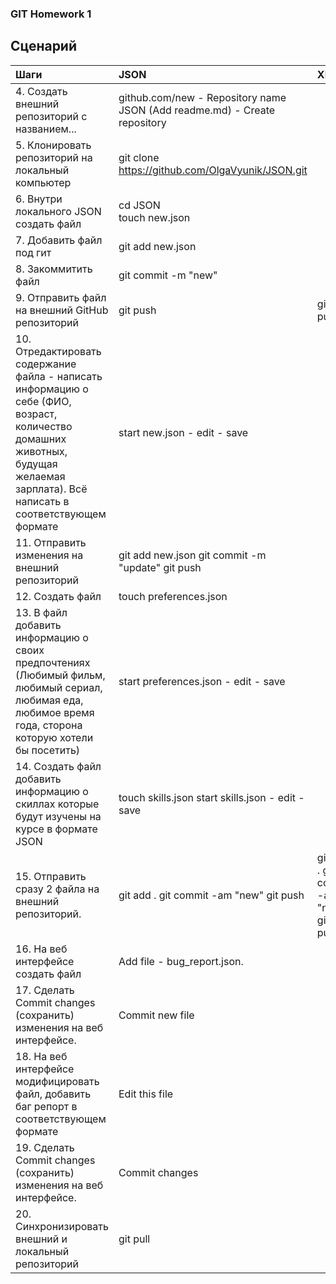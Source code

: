 ### GIT Homework 1   
## Сценарий   
 |Шаги|JSON|XML|TXT|
 |:--|:--|:--|:--|
 |4. Создать внешний репозиторий c названием... |github.com/new - Repository name JSON (Add readme.md) - Create repository|||
 |5. Клонировать репозиторий на локальный компьютер|git clone https://github.com/OlgaVyunik/JSON.git |||
 |6. Внутри локального JSON создать файл | cd JSON <br/>  touch new.json |||
 |7. Добавить файл под гит | git add new.json |||
 |8. Закоммитить файл |git commit -m "new"|||
 |9. Отправить файл на внешний GitHub репозиторий |git push|git push|git push|
 |10. Отредактировать содержание файла - написать информацию о себе (ФИО, возраст, количество домашних животных, будущая желаемая зарплата). Всё написать в соответствующем формате| start new.json - edit - save|||
 |11. Отправить изменения на внешний репозиторий |git add new.json    git commit -m "update"   git push |||
 |12. Создать файл | touch preferences.json |||
 |13. В файл добавить информацию о своих предпочтениях (Любимый фильм, любимый сериал, любимая еда, любимое время года, сторона которую хотели бы посетить) | start preferences.json - edit - save |||
 |14. Создать файл добавить информацию о скиллах которые будут изучены на курсе в формате JSON | touch skills.json     start skills.json - edit - save |||
 |15. Отправить сразу 2 файла на внешний репозиторий. | git add .    git commit -am "new"  git push|git add .    git commit -am "new"  git push|git add .    git commit -am "new"  git push|
 |16. На веб интерфейсе создать файл | Add file - bug_report.json.|||
 |17. Сделать Commit changes (сохранить) изменения на веб интерфейсе.|Commit new file|||
 |18. На веб интерфейсе модифицировать файл, добавить баг репорт в соответствующем формате |Edit this file|||
 |19. Сделать Commit changes (сохранить) изменения на веб интерфейсе.|Commit changes|||
 |20. Синхронизировать внешний и локальный репозиторий |git pull|||
